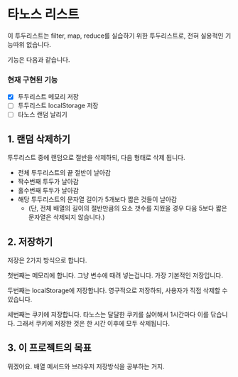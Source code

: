 # 타노스 리스트

이 투두리스트는 filter, map, reduce를 실습하기 위한 투두리스트로, 전혀 실용적인 기능따위 없습니다.

기능은 다음과 같습니다.

### 현재 구현된 기능

- [x] 투두리스트 메모리 저장 
- [ ] 투두리스트 localStorage 저장
- [ ] 타노스 랜덤 날리기

## 1. 랜덤 삭제하기
투두리스트 중에 랜덤으로 절반을 삭제하되, 다음 형태로 삭제 됩니다.

- 전체 투두리스트의 끝 절반이 날아감
- 짝수번째 투두가 날아감
- 홀수번째 투두가 날아감
- 해당 투두리스트의 문자열 길이가 5개보다 짧은 것들이 날아감
    - (단, 전체 배열의 길이의 절반만큼의 요소 갯수를 지웠을 경우 다음 5보다 짧은 문자열은 삭제되지 않습니다.)

## 2. 저장하기
저장은 2가지 방식으로 합니다.

첫번째는 메모리에 합니다. 그냥 변수에 때려 넣는겁니다. 가장 기본적인 저장입니다.

두번째는 localStorage에 저장합니다. 영구적으로 저장하되, 사용자가 직접 삭제할 수 있습니다.

세번째는 쿠키에 저장합니다. 타노스는 달달한 쿠키를 싫어해서 1시간마다 이를 닦습니다. 그래서 쿠키에 저장한 것은 한 시간 이후에 모두 삭제됩니다.


## 3. 이 프로젝트의 목표
뭐겠어요. 배열 메서드와 브라우저 저장방식을 공부하는 거지.